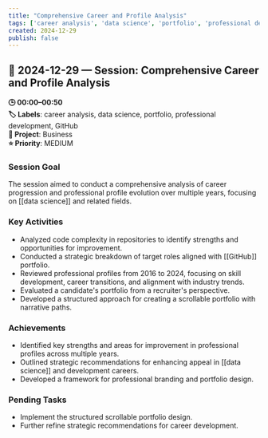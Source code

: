 ```yaml
---
title: "Comprehensive Career and Profile Analysis"
tags: ['career analysis', 'data science', 'portfolio', 'professional development', 'GitHub']
created: 2024-12-29
publish: false
---
```


## 📅 2024-12-29 — Session: Comprehensive Career and Profile Analysis

**🕒 00:00–00:50**  
**🏷️ Labels**: career analysis, data science, portfolio, professional development, GitHub  
**📂 Project**: Business  
**⭐ Priority**: MEDIUM  


### Session Goal
The session aimed to conduct a comprehensive analysis of career progression and professional profile evolution over multiple years, focusing on [[data science]] and related fields.

### Key Activities
- Analyzed code complexity in repositories to identify strengths and opportunities for improvement.
- Conducted a strategic breakdown of target roles aligned with [[GitHub]] portfolio.
- Reviewed professional profiles from 2016 to 2024, focusing on skill development, career transitions, and alignment with industry trends.
- Evaluated a candidate's portfolio from a recruiter's perspective.
- Developed a structured approach for creating a scrollable portfolio with narrative paths.

### Achievements
- Identified key strengths and areas for improvement in professional profiles across multiple years.
- Outlined strategic recommendations for enhancing appeal in [[data science]] and development careers.
- Developed a framework for professional branding and portfolio design.

### Pending Tasks
- Implement the structured scrollable portfolio design.
- Further refine strategic recommendations for career development.
